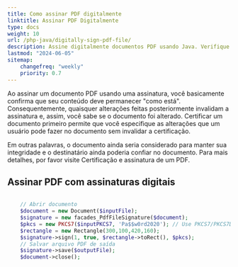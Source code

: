 ```yaml
---
title: Como assinar PDF digitalmente
linktitle: Assinar PDF Digitalmente
type: docs
weight: 10
url: /php-java/digitally-sign-pdf-file/
description: Assine digitalmente documentos PDF usando Java. Verifique ou valide PDFs assinados digitalmente com aplicativo baseado em Java com PDF Library. Você pode certificar um arquivo PDF com um Certificado PKCS1.
lastmod: "2024-06-05"
sitemap:
    changefreq: "weekly"
    priority: 0.7
---
```


Ao assinar um documento PDF usando uma assinatura, você basicamente confirma que seu conteúdo deve permanecer "como está". Consequentemente, quaisquer alterações feitas posteriormente invalidam a assinatura e, assim, você sabe se o documento foi alterado. Certificar um documento primeiro permite que você especifique as alterações que um usuário pode fazer no documento sem invalidar a certificação.

Em outras palavras, o documento ainda seria considerado para manter sua integridade e o destinatário ainda poderia confiar no documento. Para mais detalhes, por favor visite Certificação e assinatura de um PDF.

## Assinar PDF com assinaturas digitais

```php

    // Abrir documento
    $document = new Document($inputFile);    
    $signature = new facades_PdfFileSignature($document);
    $pkcs = new PKCS7($inputPKCS7, 'Pa$$w0rd2020'); // Use PKCS7/PKCS7Detached
    $rectangle = new Rectangle(300,100,420,160);
    $signature->sign(1, true, $rectangle->toRect(), $pkcs);
    // Salvar arquivo PDF de saída
    $signature->save($outputFile);    
    $document->close();
```